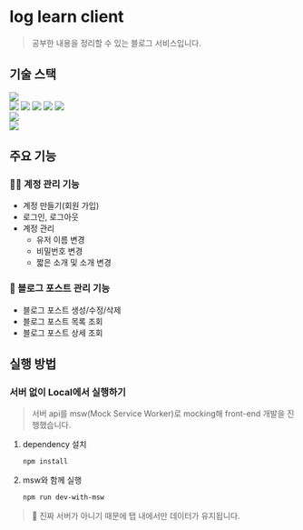 # log learn client

> 공부한 내용을 정리할 수 있는 블로그 서비스입니다.


## 기술 스택
<img src="https://img.shields.io/badge/JavaScript-F7DF1E?style=flat&logo=javascript&logoColor=black" /> 
<br>
<img src="https://img.shields.io/badge/React-61DAFB?style=flat&logo=react&logoColor=black" />
<img src="https://img.shields.io/badge/Recoil-2C73D2?style=flat" />
<img src="https://img.shields.io/badge/React%20Query-FF4154?style=flat&logo=react%20query&logoColor=black" />
<img src="https://img.shields.io/badge/React%20Router-CA4245?style=flat&logo=react%20router&logoColor=black" />
<img src="https://img.shields.io/badge/emotion-FE74D0?style=flat" />
<br>
<img src="https://img.shields.io/badge/msw-FF3E00?style=flat" />
<br>
<img src="https://img.shields.io/badge/Vite-646CFF?style=flat&logo=vite&logoColor=white" />


## 주요 기능

### 🧑‍💻 계정 관리 기능
- 계정 만들기(회원 가입)
- 로그인, 로그아웃
- 계정 관리
    - 유저 이름 변경
    - 비밀번호 변경
    - 짧은 소개 및 소개 변경

### 📄 블로그 포스트 관리 기능
- 블로그 포스트 생성/수정/삭제
- 블로그 포스트 목록 조회
- 블로그 포스트 상세 조회


## 실행 방법

### 서버 없이 Local에서 실행하기
> 서버 api를 msw(Mock Service Worker)로 mocking해 front-end 개발을 진행했습니다.
1. dependency 설치
    ```bash
    npm install
    ```
2. msw와 함께 실행
    ```bash
    npm run dev-with-msw
    ```
> 📌 진짜 서버가 아니기 때문에 탭 내에서만 데이터가 유지됩니다.
